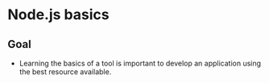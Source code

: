 # Node.js basics

## Goal

- Learning the basics of a tool is important to develop an application using the best resource available.
